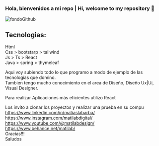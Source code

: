 ### Hola, bienvenidos a mi repo | Hi, welcome to my repository 👋

![fondoGithub](https://user-images.githubusercontent.com/81089218/206312961-04798610-bee6-4f82-863f-576faf147523.jpg)

<h2>Tecnologias:</h2>


Html </br>
Css > bootstarp > tailwind </br>
Js > Ts > React </br>
Java > spring > thymeleaf </br>

Aqui voy subiendo todo lo que programo a modo de ejemplo de las tecnologías que domino. </br>
Tambien tengo mucho conocimiento en el area de Diseño, Diseño Ux|Ui, Visual Designer.

Para realizar Aplicaciones más eficientes utilizo React


Los invito a clonar los proyectos y realizar una prueba en su compu </br>
https://www.linkedin.com/in/matiaslabarba/ </br>
https://www.instagram.com/matilabdigital/ </br>
https://www.youtube.com/@matilabdesign/ </br>
https://www.behance.net/matilab/ </br>
Gracias!!! </br>
Saludos

